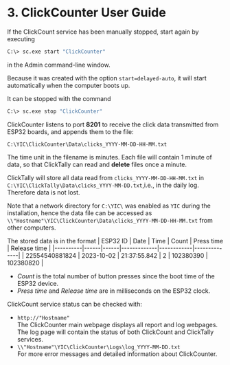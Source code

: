 # 3. ClickCounter User Guide

If the ClickCount service has been manually stopped, start again by executing

```BASH
C:\> sc.exe start "ClickCounter"
```

in the Admin command-line window.

Because it was created with the option `start=delayed-auto`, it will start automatically when the computer boots up.

It can be stopped with the command

```BASH
C:\> sc.exe stop "ClickCounter"
```

ClickCounter listens to port __8201__ to receive the click data transmitted from ESP32 boards, and appends them to the file:

`C:\YIC\ClickCounter\Data\clicks_YYYY-MM-DD-HH-MM.txt`

The time unit in the filename is minutes. Each file will contain 1 minute of data, so that ClickTally can read and __delete__ files once a minute.

ClickTally will store all data read from `clicks_YYYY-MM-DD-HH-MM.txt` in 
`C:\YIC\ClickTally\Data\clicks_YYYY-MM-DD.txt`,i.e., in the daily log. Therefore data is not lost.

Note that a network directory for `C:\YIC\` was enabled as `YIC` during the installation, hence the data file can be accessed as `\\"Hostname"\YIC\ClickCounter\Data\clicks_YYYY-MM-DD-HH-MM.txt` from other computers.

The stored data is in the format
| ESP32 ID | Date | Time | Count | Press time | Release time |
|----------|------|------|-------------|------------|--------------|
| 22554540881824 | 2023-10-02 | 21:37:55.842 | 2 | 102380390 | 102380820 |

- _Count_ is the total number of button presses since the boot time of the ESP32 device.
- _Press time_ and _Release time_ are in milliseconds on the ESP32 clock.

ClickCount service status can be checked with:

- `http://"Hostname"`\
  The ClickCounter main webpage displays all report and log webpages. The log page will contain the status of both ClickCount and ClickTally services.
- `\\"Hostname"\YIC\ClickCounter\Logs\log_YYYY-MM-DD.txt`\
  For more error messages and detailed information about ClickCounter.
